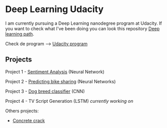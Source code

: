 # Deep Learning Udacity

I am currently pursuing a Deep Learning nanodegree program at Udacity. If you want to check what I've been doing you can look this repository [Deep learning path](https://github.com/HannaLAguilar/Deep_Learning_path).

Check de program --> [Udacity program](https://www.udacity.com/course/deep-learning-nanodegree--nd101)

## Projects

Project 1 - [Sentiment Analysis](https://github.com/HannaLAguilar/Sentiment_analysis) (Neural Network) 

Project 2 - [Predicting bike sharing](https://github.com/HannaLAguilar/Predicting_bike_sharing) (Neural Networks)

Project 3 - [Dog breed classifier](https://github.com/HannaLAguilar/Dog-_Identification_CNN) (CNN)

Project 4 - TV Script Generation (LSTM) *currently working on* 

Others projects:

* [Concrete crack](https://github.com/HannaLAguilar/Concrete_Crack_Classification)












